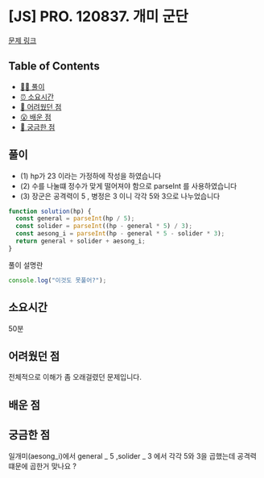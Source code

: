 <!-- 제목으로 다음과 같은 내용으로 작성해주세요 ! -->
<!-- 📚 언어 : e.g. Javascript -> [JS], Python -> [Python]  -->
<!-- 📕 백준 : BOJ 문제번호/문제제목 e.g. BOJ 2577/숫자의 개수 -->
<!-- 📗 프로그래머스 : PRO 문제번호/문제제목 e.g. PRO 120812/최빈값 구하기 -->
<!-- 💁🏻 백준허브를 사용하시면 프로그래머스의 문제번호도 확인하실 수 있습니다 -->

# [JS] PRO. 120837. 개미 군단

<!-- 아래에 # 을 지우고 문제 링크를 입력해주세요 ! -->

[문제 링크](https://school.programmers.co.kr/learn/courses/30/lessons/120837)

## Table of Contents

- [✍🏻 풀이](#풀이)
- [⏰ 소요시간](#소요시간)
- [🫠 어려웠던 점](#어려웠던-점)
- [😮 배운 점](#배운-점)
- [🤔 궁금한 점](#궁금한-점)

## 풀이

<!-- ```옆에 사용하는 언어를 기입하세요 e.g. javascript, python -->

- (1) hp가 23 이라는 가정하에 작성을 하였습니다
- (2) 수를 나눌떄 정수가 맞게 떨어져야 함으로 parseInt 를 사용하였습니다
- (3) 장군은 공격력이 5 , 병정은 3 이니 각각 5와 3으로 나누었습니다

```js
function solution(hp) {
  const general = parseInt(hp / 5);
  const solider = parseInt((hp - general * 5) / 3);
  const aesong_i = parseInt(hp - general * 5 - solider * 3);
  return general + solider + aesong_i;
}
```

풀이 설명란

```javascript
console.log("이것도 못풀어?");
```

## 소요시간

50분

## 어려웠던 점

전체적으로 이해가 좀 오래걸렸던 문제입니다.

## 배운 점

## 궁금한 점

일개미(aesong_i)에서 general _ 5 ,solider _ 3 에서 각각 5와 3을 곱했는데 공격력 떄문에 곱한거 맞나요 ?
